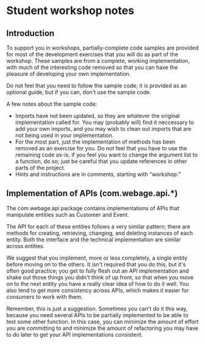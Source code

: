 # Student workshop notes

## Introduction

To support you in workshops, partially-complete code samples are provided for most of the development exercises that you will do as part of the workshop.  These samples are from a complete, working implementation, with much of the interesting code removed so that you can have the pleasure of developing your own implementation.

Do not feel that you need to follow the sample code; it is provided as an optional guide, but if you can, don't use the sample code.

A few notes about the sample code:

* Imports have not been updated, so they are whatever the original implementation called for.  You may (probably will) find it neccessary to add your own imports, and you may wish to clean out imports that are not being used in your implementation.
* For the most part, just the implementation of methods has been removed as an exercise for you.  Do not feel that you have to use the remaining code as-is; if you feel you want to change the argument list to a function, do so; just be careful that you update references in other parts of the project.
* Hints and instructions are in comments, starting with "workshop:"

## Implementation of APIs (com.webage.api.*)

The com.webage.api package contains implementations of APIs that manipulate entities such as Customer and Event.  

The API for each of these entities follows a very similar pattern; there are methods for creating, retrieving, changing, and deleting instances of each entity.  Both the interface and the technical implementation are similar across entities.

We suggest that you implement, more or less completely, a single entity before moving on to the others.  It isn't required that you do this, but it's often good practice; you get to fully flesh out an API implementation and shake out those things you didn't think of up front, so that when you move on to the next entity you have a really clear idea of how to do it well.  You also tend to get more consistency across APIs, which makes it easier for consumers to work with them.

Remember, this is just a suggestion.  Sometimes you can't do it this way, because you need several APIs to be partially implemented to be able to test some other function.  In this case, you can minimize the amount of effort you are committing to and minimize the amount of refactoring you may have to do later to get your API implementations consistent.
